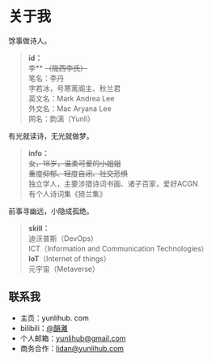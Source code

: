 # 关于我

馀事做诗人。

> **id：**  
> 李** ~~（陇西李氏）~~  
> 笔名：李丹  
> 字若冰，号寒蓠阁主、秋兰君  
> 英文名：Mark Andrea Lee  
> 外文名：Mac Aryana Lee  
> 网名：韵漓（Yunli）  

有光就读诗，无光就做梦。

> **info：**  
> ~~女，18岁，温柔可爱的小姐姐~~  
> ~~重度抑郁、轻度自闭、社交恐惧~~  
> 独立学人，主要涉猎诗词书画、诸子百家，爱好ACGN  
> 有个人诗词集《猗兰集》  

前事寻幽远，小隐成孤绝。

> **skill：**  
> 迪沃普斯（DevOps）  
> ICT（Information and Communication Technologies）  
> **IoT**（Internet of things）  
> 元宇宙（Metaverse）  

## 联系我

- 主页：yunlihub. com
- bilibili：[@韻灕](https://space.bilibili.com/82783756)
- 个人邮箱：yunlihub@gmail.com
- 商务合作：lidan@yunlihub.com